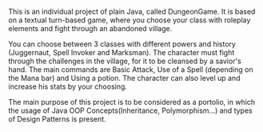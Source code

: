 This is an individual project of plain Java, called DungeonGame. It is based on a textual turn-based game, where you choose your class with roleplay elements and fight through an abandoned village.

You can choose between 3 classes with different powers and history (Juggernaut, Spell Invoker and Marksman). The character must fight through the challenges in the village, for it to be cleansed by a savior's hand. The main commands are Basic Attack, Use of a Spell (depending on the Mana bar) and Using a potion. The character can also level up and increase his stats by your choosing.

The main purpose of this project is to be considered as a portolio, in which the usage of Java OOP Concepts(Inheritance, Polymorphism...) and types of Design Patterns is present.
